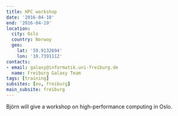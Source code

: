 ```yaml
---
title: HPC workshop
date: '2016-04-18'
end: '2016-04-19'
location:
  city: Oslo
  country: Norway
  geo:
    lat: '59.9132694'
    lon: '10.7391112'
contacts:
- email: galaxy@informatik.uni-freiburg.de
  name: Freiburg Galaxy Team
tags: [training]
subsites: [eu, freiburg]
main_subsite: freiburg
---
```


Björn will give a workshop on high-performance computing in Oslo.

